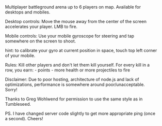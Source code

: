 Multiplayer battleground arena up to 6 players on map. Available for desktops and mobiles. 

Desktop controls: Move the mouse away from the center of the screen accelerates your player. LMB to fire. 

Mobile controls: Use your mobile gyroscope for steering and tap somewhere on the screen to shoot.

hint: to calibrate your gyro at current position in space, touch top left corner of your mobile. 

Rules: Kill other players and don't let them kill yourself. For every kill in a row, you earn: - points - more health or more projectiles to fire 

Disclaimer: Due to poor hosting, architecture of node.js and lack of optimizations, performance is somewhere around poor/unacceptable. Sorry! 

Thanks to Greg Wohlwend for permission to use the same style as in Tumbleseed.

PS. I have changed server code slightly to get more appropriate ping (once a second). Cheers!